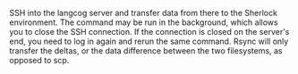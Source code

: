 SSH into the langcog server and transfer data from there to the Sherlock environment. The command may be run in the background, which allows you to close the SSH connection. If the connection is closed on the server's end, you need to log in again and rerun the same command. Rsync will only transfer the deltas, or the data difference between the two filesystems, as opposed to scp. 
